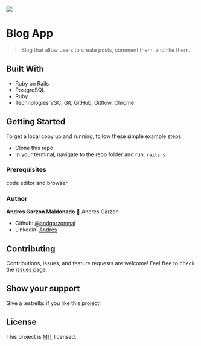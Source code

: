 ![](https://img.shields.io/badge/Microverse-blueviolet)

# Blog App

> Blog that allow users to create posts, comment them, and like them.

## Built With

- Ruby on Rails
- PostgreSQL
- Ruby
- Technologies VSC, Git, GitHub, Gitflow, Chrome

## Getting Started

To get a local copy up and running, follow these simple example steps:

- Clone this repo
- In your terminal, navigate to the repo folder and run: `rails s`

### Prerequisites
code editor and browser

### Author
**Andres Garzon Maldonado**
:bust_in_silhouette: Andres Garzon
- Github: [@andgarzonmal](https://github.com/Gopxfs)
- Linkedin: [Andres](https://www.linkedin.com/in/gabriel-fonseca-sales-8bb64b236/)

## Contributing
Contributions, issues, and feature requests are welcome!
Feel free to check the [issues page](../../issues/).
## Show your support
Give a :estrella:️ if you like this project!

## License
This project is [MIT](./MIT.md) licensed.





